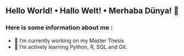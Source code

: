 ## Hello World! • Hallo Welt! • Merhaba Dünya!  👋

### Here is some information about me :

- 🔭 I’m currently working on my Master Thesis
- 🌱 I’m actively learning Python, R, SQL and Git.

<!--
**koiosi/koiosi** is a ✨ _special_ ✨ repository because its `README.md` (this file) appears on your GitHub profile.

Here are some ideas to get you started:

- 🔭 I’m currently working mostly on my Master Thesis
- 🌱 I’m currently learning Python, R, SQL and Git.
- 👯 I’m looking to collaborate on ...
- 🤔 I’m looking for help with ...
- 💬 Ask me about ...
- 📫 How to reach me: ...
- 😄 Pronouns: ...
- ⚡ Fun fact: ...
-->
